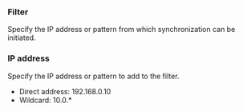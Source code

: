 ### Filter
Specify the IP address or pattern from which synchronization can be initiated.

### IP address
Specify the IP address or pattern to add to the filter.
- Direct address: 192.168.0.10
- Wildcard: 10.0.*
